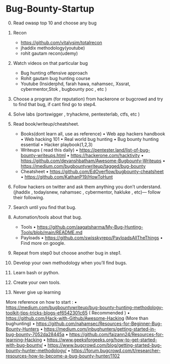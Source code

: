 # Bug-Bounty-Startup

0. Read owasp top 10 and choose any bug

1. Recon
     * https://github.com/vitalysim/totalrecon
     * jhaddix methodology(youtube)
     * rohit gautam recon(udemy)

2. Watch videos on that particular bug
     * Bug hunting offensive approach 
     * Rohit gautam bug hunting course
     * Youtube (Insiderphd, farah hawa, nahamsec, Xssrat, cybermentor,Stok , bugbounty poc , etc )

3. Choose a program (for reputation) from hackerone or bugcrowd and try to find that bug, if cant find go to step4.

4. Solve labs (portswigger , tryhackme, pentesterlab, ctfs, etc )

5. Read book/writeup/cheatsheet.
     * Books(dont learn all, use as reference)
         • Web app hackers handbook
         • Web hacking 101 
         • Real world bug hunting
         • Bug bounty hunting essential
         • Hacker playbook(1,2,3)
     * Writeups ( read this daily)
         • https://pentester.land/list-of-bug-bounty-writeups.html
         • https://hackerone.com/hacktivity
         • https://github.com/devanshbatham/Awesome-Bugbounty-Writeups
         • https://medium.com/bugbountywriteup/tagged/bug-bounty
     * Cheatsheet
         • https://github.com/EdOverflow/bugbounty-cheatsheet
         • https://github.com/KathanP19/HowToHunt

6. Follow hackers on twitter and ask them anything you don’t understand.(jhaddix , todayisnew, nahamsec , cybermentor, hakluke , etc)— follow their following.

7. Search until you find that bug.

8. Automation/tools about that bug.
     * Tools
        • https://github.com/aagatsharma/My-Bug-Hunting-Tools/blob/main/README.md
     * Payloads
        • https://github.com/swisskyrepo/PayloadsAllTheThings
        • Find more on google. 

9. Repeat from step0 but choose another bug in step1.

10. Develop your own methodology when you’ll find bugs.

11. Learn bash or python.

12. Create your own tools. 

13. Never give up learning
          
More reference on how to start : 
   • https://medium.com/bugbountywriteup/bug-bounty-hunting-methodology-toolkit-tips-tricks-blogs-ef6542301c65 ( Recommended )
   • https://github.com/Hack-with-Github/Awesome-Hacking (More than bughunting)
   • https://github.com/nahamsec/Resources-for-Beginner-Bug-Bounty-Hunters
   • https://medium.com/inbughunters/getting-started-in-bug-bounty-7052da28445a
   • https://github.com/faizann24/Resources-for-learning-Hacking
   • https://www.geeksforgeeks.org/how-to-get-started-with-bug-bounty/
   • https://www.bugcrowd.com/blog/getting-started-bug-bounty-hunter-methodology/
   • https://forum.bugcrowd.com/t/researcher-resources-how-to-become-a-bug-bounty-hunter/1102
